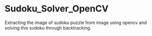 # Sudoku_Solver_OpenCV
Extracting the image of sudoku puzzle from image using opencv and solving this sudoku through backtracking.
